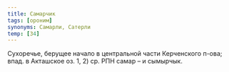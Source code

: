 ```yaml
---
title: Самарчик
tags: [ороним]
synonyms: Самарли, Сатерли
temp: [З4]
---
```


Сухоречье, берущее начало в центральной части Керченского п-ова; впад. в
Акташское оз. 1, 2) ср. РПН самар – и сымырчык.
